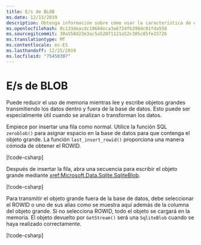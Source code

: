 ```yaml
---
title: E/s de BLOB
ms.date: 12/13/2019
description: Obtenga información sobre cómo usar la característica de e/s de BLOB de SQLite.
ms.openlocfilehash: 0c133deacdc19684eca3a6724fb398dc01fda558
ms.sourcegitcommit: 30a558d23e3ac5a52071121a52c305c85fe15726
ms.translationtype: MT
ms.contentlocale: es-ES
ms.lasthandoff: 12/25/2019
ms.locfileid: "75450307"
---
```

# <a name="blob-io"></a>E/s de BLOB

Puede reducir el uso de memoria mientras lee y escribe objetos grandes transmitiendo los datos dentro y fuera de la base de datos. Esto puede ser especialmente útil cuando se analizan o transforman los datos.

Empiece por insertar una fila como normal. Utilice la función SQL `zeroblob()` para asignar espacio en la base de datos para que contenga el objeto grande. La función `last_insert_rowid()` proporciona una manera cómoda de obtener el ROWID.

[!code-csharp[](../../../../samples/snippets/standard/data/sqlite/StreamingSample/Program.cs?name=snippet_Insert)]

Después de insertar la fila, abra una secuencia para escribir el objeto grande mediante <xref:Microsoft.Data.Sqlite.SqliteBlob>.

[!code-csharp[](../../../../samples/snippets/standard/data/sqlite/StreamingSample/Program.cs?name=snippet_Write)]

Para transmitir el objeto grande fuera de la base de datos, debe seleccionar el ROWID o uno de sus alias como se muestra aquí además de la columna del objeto grande. Si no selecciona ROWID, todo el objeto se cargará en la memoria. El objeto devuelto por `GetStream()` será una `SqliteBlob` cuando se haya realizado correctamente.

[!code-csharp[](../../../../samples/snippets/standard/data/sqlite/StreamingSample/Program.cs?name=snippet_Read)]
